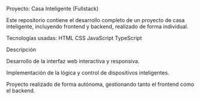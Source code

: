 Proyecto: Casa Inteligente (Fullstack)

Este repositorio contiene el desarrollo completo de un proyecto de casa inteligente, incluyendo frontend y backend, realizado de forma individual.

Tecnologías usadas:
HTML
CSS
JavaScript
TypeScript

Descripción

Desarrollo de la interfaz web interactiva y responsiva.

Implementación de la lógica y control de dispositivos inteligentes.

Proyecto realizado de forma autónoma, gestionando tanto el frontend como el backend.
